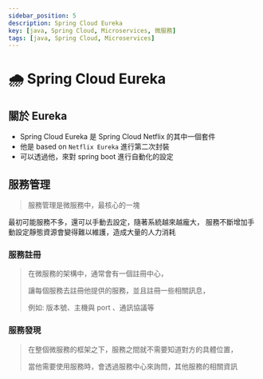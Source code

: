 ```yaml
---
sidebar_position: 5
description: Spring Cloud Eureka
key: [java, Spring Cloud, Microservices, 微服務]
tags: [java, Spring Cloud, Microservices]
---
```


# 🌧️ Spring Cloud Eureka

## 關於 Eureka

- Spring Cloud Eureka 是  Spring Cloud Netflix 的其中一個套件
- 他是 based on `Netflix Eureka` 進行第二次封裝
- 可以透過他，來對 spring boot 進行自動化的設定

## 服務管理

> 服務管理是微服務中，最核心的一塊

最初可能服務不多，還可以手動去設定，隨著系統越來越龐大，
服務不斷增加手動設定靜態資源會變得難以維護，造成大量的人力消耗

### 服務註冊

> 在微服務的架構中，通常會有一個註冊中心，
>
> 讓每個服務去註冊他提供的服務，並且註冊一些相關訊息，
>
> 例如: 版本號、主機與 port 、通訊協議等

### 服務發現

> 在整個微服務的框架之下，服務之間就不需要知道對方的具體位置，
>
> 當他需要使用服務時，會透過服務中心來詢問，其他服務的相關資訊
